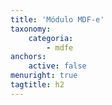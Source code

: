 ```yaml
---
title: 'Módulo MDF-e'
taxonomy:
    categoria:
        - mdfe
anchors:
    active: false
menuright: true
tagtitle: h2
---
```


